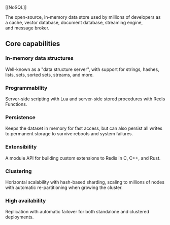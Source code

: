 [[NoSQL]]

The open-source, in-memory data store used by millions of developers as a cache, vector database, document database, streaming engine, and message broker.

## Core capabilities
### In-memory data structures
Well-known as a "data structure server", with support for strings, hashes, lists, sets, sorted sets, streams, and more.

### Programmability
Server-side scripting with Lua and server-side stored procedures with Redis Functions.

### Persistence
Keeps the dataset in memory for fast access, but can also persist all writes to permanent storage to survive reboots and system failures.

### Extensibility
A module API for building custom extensions to Redis in C, C++, and Rust.

### Clustering
Horizontal scalability with hash-based sharding, scaling to millions of nodes with automatic re-partitioning when growing the cluster.

### High availability
Replication with automatic failover for both standalone and clustered deployments.